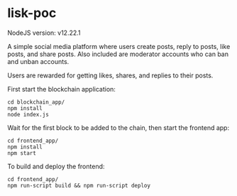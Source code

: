 # lisk-poc
NodeJS version: v12.22.1

A simple social media platform where users create posts, reply to posts, like posts, and share posts. Also included are moderator accounts who can ban and unban accounts.

Users are rewarded for getting likes, shares, and replies to their posts.

First start the blockchain application:

```
cd blockchain_app/
npm install
node index.js
```

Wait for the first block to be added to the chain, then start the frontend app:

```
cd frontend_app/
npm install
npm start
```

To build and deploy the frontend:

```
cd frontend_app/
npm run-script build && npm run-script deploy
```
